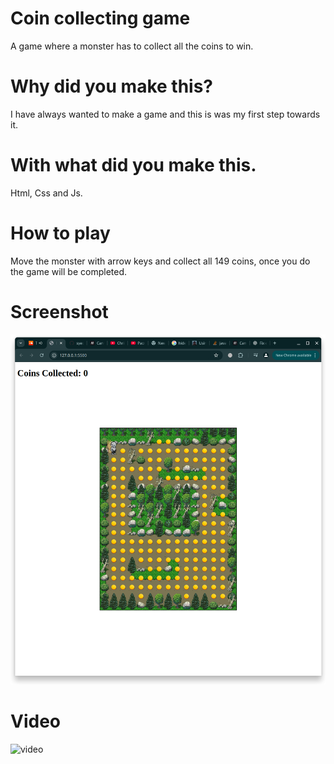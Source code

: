 # Coin collecting game
A game where a monster has to collect all the coins to win.

# Why did you make this?
I have always wanted to make a game and this is was my first step towards it.

# With what did you make this.
Html, Css and Js.

# How to play
Move the monster with arrow keys and collect all 149 coins, once you do the game will be completed.

# Screenshot
![screenshot](./Screenshot_20251008_031638.png)

# Video
![video](https://hc-cdn.hel1.your-objectstorage.com/s/v3/d649d5740e00b0706d0b765bc0337b9bb1d5b7ab_video_2025-10-12_09-08-47.gif)
